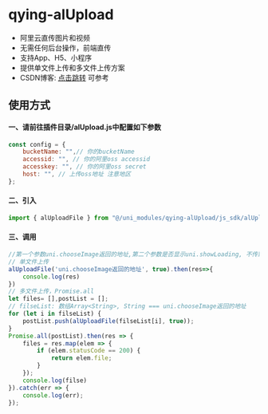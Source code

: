 # qying-alUpload

- 阿里云直传图片和视频
- 无需任何后台操作，前端直传
- 支持App、H5、小程序
- 提供单文件上传和多文件上传方案
- CSDN博客: [点击跳转](https://blog.csdn.net/qq_44860866/article/details/129670188) 可参考

## 使用方式
#### 一、请前往插件目录/alUpload.js中配置如下参数
``` js
const config = {
	bucketName: "",// 你的bucketName
	accessid: "", // 你的阿里oss accessid
	accesskey: "", // 你的阿里oss secret
	host: "", // 上传oss地址 注意地区
};
```
#### 二、引入
``` js
import { alUploadFile } from "@/uni_modules/qying-alUpload/js_sdk/alUpload";
```
#### 三、调用
``` js
//第一个参数uni.chooseImage返回的地址,第二个参数是否显示uni.showLoading, 不传默认为true
// 单文件上传
alUploadFile('uni.chooseImage返回的地址', true).then(res=>{
	console.log(res)
})
// 多文件上传，Promise.all
let files= [],postList = [];
// filseList: 数组Array<String>, String === uni.chooseImage返回的地址
for (let i in filseList) {
	postList.push(alUploadFile(filseList[i], true));
}
Promise.all(postList).then(res => {
	files = res.map(elem => {
		if (elem.statusCode == 200) {
			return elem.file;
		}
	});
	console.log(filse)
}).catch(err => {
	console.log(err);
});
```